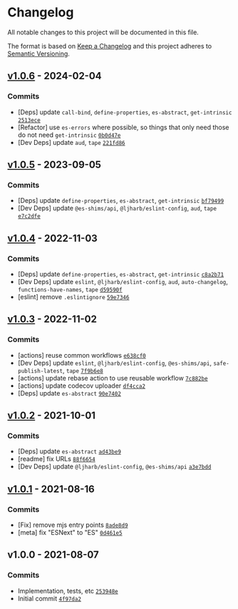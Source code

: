 # Changelog

All notable changes to this project will be documented in this file.

The format is based on [Keep a Changelog](https://keepachangelog.com/en/1.0.0/)
and this project adheres to [Semantic Versioning](https://semver.org/spec/v2.0.0.html).

## [v1.0.6](https://github.com/es-shims/Array.prototype.forEach/compare/v1.0.5...v1.0.6) - 2024-02-04

### Commits

- [Deps] update `call-bind`, `define-properties`, `es-abstract`, `get-intrinsic` [`2513ece`](https://github.com/es-shims/Array.prototype.forEach/commit/2513ece8e622ebeda4e574b4f96766b43dbdf40d)
- [Refactor] use `es-errors` where possible, so things that only need those do not need `get-intrinsic` [`0b0d47e`](https://github.com/es-shims/Array.prototype.forEach/commit/0b0d47e64572d212b8efc472b4ba27b59f1972ff)
- [Dev Deps] update `aud`, `tape` [`221fd86`](https://github.com/es-shims/Array.prototype.forEach/commit/221fd862eefcb6f5dca6be15d764bdb4bc6e063e)

## [v1.0.5](https://github.com/es-shims/Array.prototype.forEach/compare/v1.0.4...v1.0.5) - 2023-09-05

### Commits

- [Deps] update `define-properties`, `es-abstract`, `get-intrinsic` [`bf79499`](https://github.com/es-shims/Array.prototype.forEach/commit/bf7949943ee0a83a6eedb229974216bb8885f534)
- [Dev Deps] update `@es-shims/api`, `@ljharb/eslint-config`, `aud`, `tape` [`e7c2dfe`](https://github.com/es-shims/Array.prototype.forEach/commit/e7c2dfeeaae94c7a0d7f760783d1ee13cf862da9)

## [v1.0.4](https://github.com/es-shims/Array.prototype.forEach/compare/v1.0.3...v1.0.4) - 2022-11-03

### Commits

- [Deps] update `define-properties`, `es-abstract`, `get-intrinsic` [`c8a2b71`](https://github.com/es-shims/Array.prototype.forEach/commit/c8a2b718d9b6a6d1ae7c332522e73573775d8d9a)
- [Dev Deps] update `eslint`, `@ljharb/eslint-config`, `aud`, `auto-changelog`, `functions-have-names`, `tape` [`d59590f`](https://github.com/es-shims/Array.prototype.forEach/commit/d59590ff258e83a8267e1563d683c8a6228baf49)
- [eslint] remove `.eslintignore` [`59e7346`](https://github.com/es-shims/Array.prototype.forEach/commit/59e7346d88688d845beaa051c48e1a0d862a1197)

## [v1.0.3](https://github.com/es-shims/Array.prototype.forEach/compare/v1.0.2...v1.0.3) - 2022-11-02

### Commits

- [actions] reuse common workflows [`e638cf0`](https://github.com/es-shims/Array.prototype.forEach/commit/e638cf0977ccb94b73dbeddf1b7a55af279a1536)
- [Dev Deps] update `eslint`, `@ljharb/eslint-config`, `@es-shims/api`, `safe-publish-latest`, `tape` [`7f9b6e8`](https://github.com/es-shims/Array.prototype.forEach/commit/7f9b6e85c675dfbca8e73ecc87fa74826e2d65df)
- [actions] update rebase action to use reusable workflow [`7c882be`](https://github.com/es-shims/Array.prototype.forEach/commit/7c882beb3cf43d965d032792d856a207e7c1d70d)
- [actions] update codecov uploader [`df4cca2`](https://github.com/es-shims/Array.prototype.forEach/commit/df4cca244df702b82c136356b90f88d4949c971e)
- [Deps] update `es-abstract` [`90e7402`](https://github.com/es-shims/Array.prototype.forEach/commit/90e7402cd5747e6a05a8229faa606daf92f400ab)

## [v1.0.2](https://github.com/es-shims/Array.prototype.forEach/compare/v1.0.1...v1.0.2) - 2021-10-01

### Commits

- [Deps] update `es-abstract` [`ad43be9`](https://github.com/es-shims/Array.prototype.forEach/commit/ad43be9c8f640ed0c77667cbe658c966d73ebf0f)
- [readme] fix URLs [`88f6654`](https://github.com/es-shims/Array.prototype.forEach/commit/88f6654212186f82f22a7ae57b91e19e7373f303)
- [Dev Deps] update `@ljharb/eslint-config`, `@es-shims/api` [`a3e7bdd`](https://github.com/es-shims/Array.prototype.forEach/commit/a3e7bdd0140c3e290549373df7ecacb060976ecd)

## [v1.0.1](https://github.com/es-shims/Array.prototype.forEach/compare/v1.0.0...v1.0.1) - 2021-08-16

### Commits

- [Fix] remove mjs entry points [`8ade8d9`](https://github.com/es-shims/Array.prototype.forEach/commit/8ade8d91bc220336cb9b212c428a266a26c152e3)
- [meta] fix "ESNext" to "ES" [`0d461e5`](https://github.com/es-shims/Array.prototype.forEach/commit/0d461e5849d6276feb4d6e0b41c22f802e4c6bce)

## v1.0.0 - 2021-08-07

### Commits

- Implementation, tests, etc [`253948e`](https://github.com/es-shims/Array.prototype.forEach/commit/253948e91bdaaf84797b4265e07f3a3603dc0955)
- Initial commit [`4f97da2`](https://github.com/es-shims/Array.prototype.forEach/commit/4f97da220cd8022b40efe6c40d28344b7e1c02b7)
